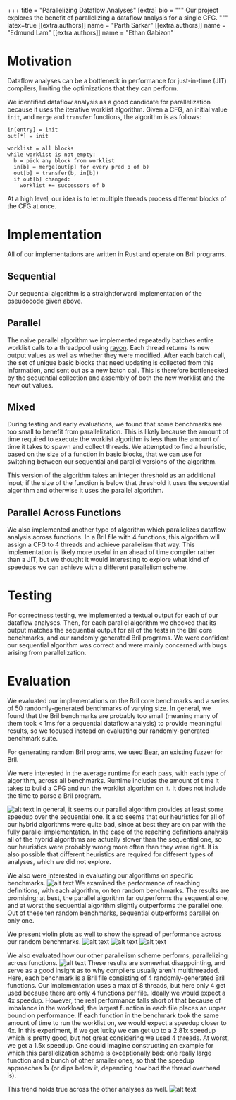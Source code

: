 +++
title = "Parallelizing Dataflow Analyses"
[extra]
bio = """
  Our project explores the benefit of parallelizing a dataflow analysis for a single CFG. 
"""
latex=true
[[extra.authors]]
name = "Parth Sarkar"
[[extra.authors]]
name = "Edmund Lam"
[[extra.authors]]
name = "Ethan Gabizon"

# Motivation
Dataflow analyses can be a bottleneck in performance for just-in-time (JIT) compilers, limiting the optimizations that they can perform.

We identified dataflow analysis as a good candidate for parallelization because it uses the iterative worklist algorithm. Given a CFG, an initial value `init`, and `merge` and `transfer` functions, the algorithm is as follows:
```
in[entry] = init
out[*] = init

worklist = all blocks
while worklist is not empty:
  b = pick any block from worklist
  in[b] = merge(out[p] for every pred p of b)
  out[b] = transfer(b, in[b])
  if out[b] changed:
    worklist += successors of b
```
At a high level, our idea is to let multiple threads process different blocks of the CFG at once. 


# Implementation
All of our implementations are written in Rust and operate on Bril programs.

## Sequential
Our sequential algorithm is a straightforward implementation of the pseudocode given above.

## Parallel
The naive parallel algorithm we implemented repeatedly batches entire worklist calls to a threadpool using [rayon](https://docs.rs/rayon/latest/rayon/). Each thread returns its new output values as well as whether they were modified. After each batch call, the set of unique basic blocks that need updating is collected from this information, and sent out as a new batch call. This is therefore bottlenecked by the sequential collection and assembly of both the new worklist and the new out values. 

## Mixed
During testing and early evaluations, we found that some benchmarks are too small to benefit from parallelization. This is likely because the amount of time required to execute the worklist algorithm is less than the amount of time it takes to spawn and collect threads. We attempted to find a heuristic, based on the size of a function in basic blocks, that we can use for switching between our sequential and parallel versions of the algorithm.  

This version of the algorithm takes an integer threshold as an additional input; if the size of the function is below that threshold it uses the sequential algorithm and otherwise it uses the parallel algorithm.

## Parallel Across Functions
We also implemented another type of algorithm which parallelizes dataflow analysis across functions. In a Bril file with 4 functions, this algorithm will assign a CFG to 4 threads and achieve parallelism that way. This implementation is likely more useful in an ahead of time compiler rather than a JIT, but we thought it would interesting to explore what kind of speedups we can achieve with a different parallelism scheme.

# Testing
For correctness testing, we implemented a textual output for each of our dataflow analyses. Then, for each parallel algorithm we checked that its output matches the sequential output for all of the tests in the Bril core benchmarks, and our randomly generated Bril programs. We were confident our sequential algorithm was correct and were mainly concerned with bugs arising from parallelization.

# Evaluation
We evaluated our implementations on the Bril core benchmarks and a series of 50 randomly-generated benchmarks of varying size. In general, we found that the Bril benchmarks are probably too small (meaning many of them took < 1ms for a sequential dataflow analysis) to provide meaningful results, so we focused instead on evaluating our randomly-generated benchmark suite. 

For generating random Bril programs, we used [Bear](https://stephenverderame.github.io/blog/bear/), an existing fuzzer for Bril. 

We were interested in the average runtime for each pass, with each type of algorithm, across all benchmarks.
Runtime includes the amount of time it takes to build a CFG and run the worklist algorithm on it. It does not include the time to parse a Bril program.

![alt text](./averages_runtime.png)
In general, it seems our parallel algorithm provides at least some speedup over the sequential one. It also seems that our heuristics for all of our hybrid algorithms were quite bad, since at best they are on par with the fully parallel implementation. In the case of the reaching definitions analysis all of the hybrid algorithms are actually slower than the sequential one, so our heuristics were probably wrong more often than they were right. It is also possible that different heuristics are required for different types of analyses, which we did not explore.

We also were interested in evaluating our algorithms on specific benchmarks.
![alt text](./averages_by_bmark_ReachingDefinitions_runtime.png)
We examined the performance of reaching definitions, with each algorithm, on ten random benchmarks. The results are promising; at best, the parallel algorithm far outperforms the sequential one, and at worst the sequential algorithm slightly outperforms the parallel one. Out of these ten random benchmarks, sequential outperforms parallel on only one.

We present violin plots as well to show the spread of performance across our random benchmarks.
![alt text](violin_runtime_AvailableExpr.png) 
![alt text](violin_runtime_LiveVariables.png) 
![alt text](violin_runtime_ReachingDefinitions.png)

We also evaluated how our other parallelism scheme performs, parallelizing across functions.
![alt text](averages_by_bmark_ReachingDefinitions_runtime_par.png)
These results are somewhat disappointing, and serve as a good insight as to why compilers usually aren't multithreaded. Here, each benchmark is a Bril file consisting of 4 randomly-generated Bril functions. Our implementation uses a max of 8 threads, but here only 4 get used because there are only 4 functions per file. Ideally we would expect a 4x speedup. However, the real performance falls short of that because of imbalance in the workload; the largest function in each file places an upper bound on performance. If each function in the benchmark took the same amount of time to run the worklist on, we would expect a speedup closer to 4x. In this experiment, if we get lucky we can get up to a 2.81x speedup which is pretty good, but not great considering we used 4 threads. At worst, we get a 1.5x speedup. One could imagine constructing an example for which this parallelization scheme is exceptionally bad: one really large function and a bunch of other smaller ones, so that the speedup approaches 1x (or dips below it, depending how bad the thread overhead is). 

This trend holds true across the other analyses as well. 
![alt text](averages_runtime_par.png)